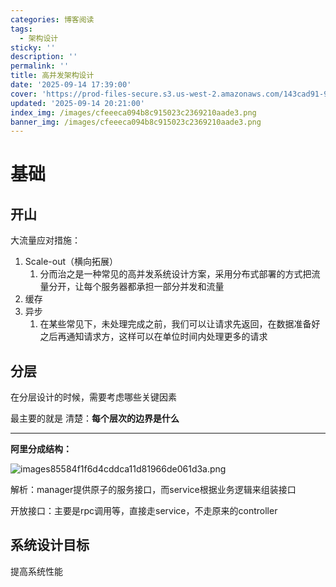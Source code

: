```yaml
---
categories: 博客阅读
tags:
  - 架构设计
sticky: ''
description: ''
permalink: ''
title: 高并发架构设计
date: '2025-09-14 17:39:00'
cover: 'https://prod-files-secure.s3.us-west-2.amazonaws.com/143cad91-961b-48b0-82dc-78fbb6eb5abe/ef1d6779-f59d-4ac8-939c-739233d734ec/wallhaven-vpx9g3.png?X-Amz-Algorithm=AWS4-HMAC-SHA256&X-Amz-Content-Sha256=UNSIGNED-PAYLOAD&X-Amz-Credential=ASIAZI2LB466TF7VKP7R%2F20250918%2Fus-west-2%2Fs3%2Faws4_request&X-Amz-Date=20250918T220044Z&X-Amz-Expires=3600&X-Amz-Security-Token=IQoJb3JpZ2luX2VjEEwaCXVzLXdlc3QtMiJHMEUCIHKjEIQJOzru%2BQYKd%2BAkEoMWa9gqnlyUgZofdsszFBUYAiEA0noZ%2FzQScdM1qPKITCB5lOWEBnMF%2B3Rd5mbNGXfRB6IqiAQIxf%2F%2F%2F%2F%2F%2F%2F%2F%2F%2FARAAGgw2Mzc0MjMxODM4MDUiDGOFT11sRWpfZJ%2BlESrcA%2Blw%2FX0NGJMnWVjPYKVsMWl8gImSJ9X7EV90EF2WYnDtpdxDrz5tI28iAawVP4BraJYV%2BKmtM7lK%2Fc9yxbIovtebMjakkb5iFmk36CyPEsnn3j4I%2By%2Fu0zTafZPFtzoZa0RXASZu%2FvPwZdk7TjTJNCBjxY57rT46WuUh2EwQPzrirAQprjQKYpxSFzXF2fE%2FubYP4l6%2F2PG5yAOYSalZeuhsStj378IpyTX2MnHIrQKjnh%2Ba5qIdeqSNr8GRkX7R%2B9bP7v6bRL0p8BiuYQABfvHowhP1uHh3u32NNNSNNinZjW1X0ZoJiGV%2FLrMEKgll7VOznM3O%2FuzcFY7orSZeM7nCCKSC4wwROHO%2FQuVcPzVu3UQOjwcNVQaw%2FrNeFeZotzodw1HFlpSMV9Ty4WiQ7uMxOlhu6IEnfr0078EV1MZx4qflfGj9eUgiKtJhbKDKNRhCsEo41%2FDfncF5MyyxutMJewttWUagZ6jUUSkuhBCWbAjGG1QCDxy00HoBwsseDl2zAxLTMR%2FHMXDE%2F%2FWzMi8%2BWiPMWsaYqjlil8Z4jrqdpl6kMh%2Bz6FrFtTF6L0NjUsIi%2F2673HTf3LZuU%2FoNqx6HTdsutHbZyyWaxF148rp3breg62RkPbV7gdprMMbIscYGOqUBfqcGKwUlF5G0eUey58X%2FxE6pMOvdwiz7b2fe8giz4QEHfd2M4g%2FMDFyRVsfSuXcMm2QazkYmMDWqDtlCWVdLqcIEE5tAv%2Bk1MFEU8npAixJerLI4IGgKN%2B6EL6jBtWMRUF2Eh3%2F9Hy1auiFXkHv2Rqzal02QOnH2wgnd8wEkZJczJa1I7E7DD3qzD4uG%2BXDIF8cwdHm%2BWfiDR5vLR%2FnlybP7Taq%2F&X-Amz-Signature=e3cada7dfb2dbde083237dc31ccbfd1b802f1bd9e288b863c8762e1a916b7333&X-Amz-SignedHeaders=host&x-amz-checksum-mode=ENABLED&x-id=GetObject'
updated: '2025-09-14 20:21:00'
index_img: /images/cfeeeca094b8c915023c2369210aade3.png
banner_img: /images/cfeeeca094b8c915023c2369210aade3.png
---
```


# 基础


## 开山


大流量应对措施：

1. Scale-out（横向拓展）
    1. 分而治之是一种常见的高并发系统设计方案，采用分布式部署的方式把流量分开，让每个服务器都承担一部分并发和流量
2. 缓存
3. 异步
    1. 在某些常见下，未处理完成之前，我们可以让请求先返回，在数据准备好之后再通知请求方，这样可以在单位时间内处理更多的请求

## 分层


在分层设计的时候，需要考虑哪些关键因素


最主要的就是 清楚：**每个层次的边界是什么**


---


**阿里分成结构：**


![images85584f1f6d4cddca11d81966de061d3a.png](/images/76b91b81b572afd296408e6ff7e2451f.png)


解析：manager提供原子的服务接口，而service根据业务逻辑来组装接口


开放接口：主要是rpc调用等，直接走service，不走原来的controller


## 系统设计目标


提高系统性能

